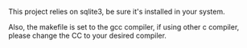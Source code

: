 This project relies on sqlite3, be sure it's installed in your system.

Also, the makefile is set to the gcc compiler, if using other c compiler, please change the CC to your desired compiler.
